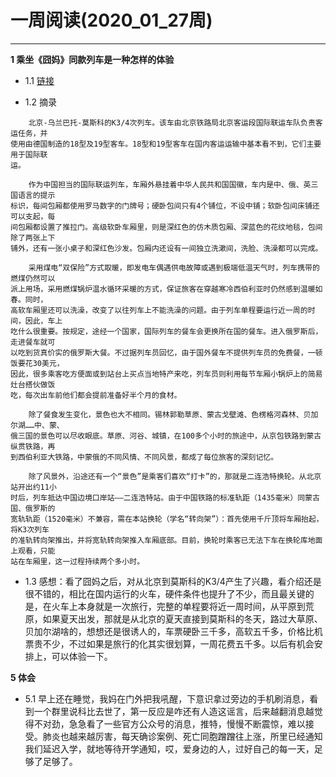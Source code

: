 # 一周阅读(2020_01_27周)

---

**1 乘坐《囧妈》同款列车是一种怎样的体验**

- 1.1 [链接](https://mp.weixin.qq.com/s/TxG2AjlHaoUDv6lGTLesrg)

- 1.2 摘录
~~~
    北京-乌兰巴托-莫斯科的K3/4次列车。该车由北京铁路局北京客运段国际联运车队负责客运任务，并  
使用由德国制造的18型及19型客车。18型和19型客车在国内客运运输中基本看不到，它们主要用于国际联  
运。

    作为中国担当的国际联运列车，车厢外悬挂着中华人民共和国国徽，车内是中、俄、英三国语言的提示  
标识，每间包厢都使用罗马数字的门牌号；硬卧包间只有4个铺位，不设中铺；软卧包间床铺还可以支起，每  
间包厢都设置了推拉门。高级软卧车厢里，则是深红色的仿木质包厢、深蓝色的花纹地毯，包间除了两张上下  
铺外，还有一张小桌子和深红色沙发。包厢内还设有一间独立洗漱间，洗脸、洗澡都可以完成。  

    采用煤电“双保险”方式取暖，即发电车偶遇供电故障或遇到极端低温天气时，列车携带的燃煤仍然可以  
派上用场，采用燃煤锅炉温水循环采暖的方式，保证旅客在穿越寒冷西伯利亚时仍然感到温暖如春。同时，  
高软车厢里还可以洗澡，改变了以往列车上不能洗澡的问题。由于列车单程要运行近一周的时间，因此，车上  
吃什么很重要。按规定，途经一个国家，国际列车的餐车会更换所在国的餐车。进入俄罗斯后，走进餐车就可  
以吃到货真价实的俄罗斯大餐。不过据列车员回忆，由于国外餐车不提供列车员的免费餐，一顿饭要花30美元，  
因此，很多乘客吃方便面或到站台上买点当地特产来吃，列车员则利用每节车厢小锅炉上的简易灶台搭伙做饭  
吃，每次出车前他们都会提前准备好半个月的食材。  

    除了餐食发生变化，景色也大不相同。锡林郭勒草原、蒙古戈壁滩、色楞格河森林、贝加尔湖……中、蒙、  
俄三国的景色可以尽收眼底。草原、河谷、城镇，在100多个小时的旅途中，从京包铁路到蒙古纵贯铁路，再  
到西伯利亚大铁路，中蒙俄的不同风情、不同风景，都成了每位旅客的深刻记忆。  

    除了风景外，沿途还有一个“景色”是乘客们喜欢“打卡”的，那就是二连浩特换轮。从北京站开出约11小  
时后，列车抵达中国边境口岸站——二连浩特站。由于中国铁路的标准轨距（1435毫米）同蒙古国、俄罗斯的  
宽轨轨距（1520毫米）不兼容，需在本站换轮（学名“转向架”）：首先使用千斤顶将车厢抬起，将K3次列车  
的准轨转向架推出，并将宽轨转向架推入车厢底部。目前，换轮时乘客已无法下车在换轮库地面上观看，只能  
站在车厢里，这一过程持续两个多小时。  

~~~

- 1.3 感想：看了囧妈之后，对从北京到莫斯科的K3/4产生了兴趣，看介绍还是很不错的，相比在国内运行的火车，硬件条件也提升了不少，而且最关键的是，在火车上本身就是一次旅行，完整的单程要将近一周时间，从平原到荒原，如果夏天出发，那就是从北京的夏天直接到莫斯科的冬天，路过大草原、贝加尔湖啥的，想想还是很诱人的，车票硬卧三千多，高软五千多，价格比机票贵不少，不过如果是旅行的化其实很划算，一周花费五千多。以后有机会安排上，可以体验一下。


**5 体会**

- 5.1 早上还在睡觉，我妈在门外把我吼醒，下意识拿过旁边的手机刷消息，看到一个群里说科比去世了，第一反应是咋还有人造这谣言，后来越翻消息越觉得不对劲，急急看了一些官方公众号的消息，推特，慢慢不断震惊，难以接受。肺炎也越来越厉害，每天确诊案例、死亡同胞蹭蹭往上涨，所里已经通知我们延迟入学，就地等待开学通知，哎，爱身边的人，过好自己的每一天，足够了足够了。


